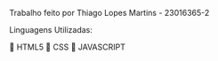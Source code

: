 Trabalho feito por Thiago Lopes Martins - 23016365-2

Linguagens Utilizadas:

🌹 HTML5
🌹 CSS
🌹 JAVASCRIPT

